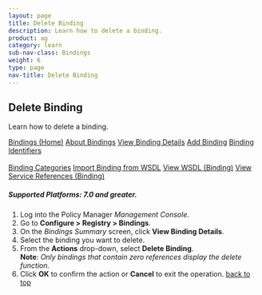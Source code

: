 ```yaml
---
layout: page
title: Delete Binding
description: Learn how to delete a binding.
product: ag
category: learn
sub-nav-class: Bindings
weight:	6
type: page
nav-title: Delete Binding
---
```


## Delete Binding

Learn how to delete a binding.

<a href="bindings_toc.html" class="button secondary">Bindings (Home)</a> <a href="../bindings/about_bindings.html" class="button secondary">About Bindings</a> <a href="../bindings/view_binding_details.html" class="button secondary">View Binding Details</a>    <a href="../bindings/add_binding.html" class="button secondary">Add Binding</a>  <a href="../bindings/binding_identifiers.html" class="button secondary">Binding Identifiers</a> <br><br><a href="../bindings/binding_categories.html" class="button secondary">Binding Categories</a> <a href="../bindings/import_binding_from_wsdl.html" class="button secondary">Import Binding from WSDL</a> <a href="../bindings/view_wsdl_binding.html" class="button secondary">View WSDL (Binding)</a> <a href="../bindings/view_service_references_binding.html" class="button secondary">View Service References (Binding)</a>

<h5 class="stamp">Supported Platforms: 7.0 and greater.</h5>

1. Log into the Policy Manager *Management Console*.
2. Go to **Configure > Registry > Bindings**.  
2. On the *Bindings Summary* screen, click **View Binding Details**.  
3. Select the binding you want to delete.
4. From the **Actions** drop-down, select **Delete Binding**.  
**Note**: *Only bindings that contain zero references display the delete function.*  
5. Click **OK** to confirm the action or **Cancel** to exit the operation. 
<a href="#top">back to top</a> 